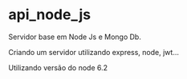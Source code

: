 # api_node_js
Servidor base em Node Js e Mongo Db.

Criando um servidor utilizando express, node, jwt...

Utilizando versão do node 6.2